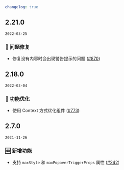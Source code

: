 ```yaml
changelog: true
```

## 2.21.0

`2022-03-25`

### 🐛 问题修复

- 修复没有内容时会出现警告提示的问题 ([#870](https://github.com/mb-design/mb-design-vue/pull/870))


## 2.18.0

`2022-03-04`

### 💎 功能优化

- 使用 Context 方式优化组件 ([#773](https://github.com/mb-design/mb-design-vue/pull/773))


## 2.7.0

`2021-11-26`

### 🆕 新增功能

- 支持 `maxStyle` 和 `maxPopoverTriggerProps` 属性 ([#242](https://github.com/mb-design/mb-design-vue/pull/242))

